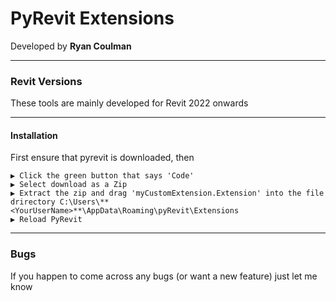 # PyRevit Extensions

Developed by **Ryan Coulman**  

---
### Revit Versions 
These tools are mainly developed for Revit 2022 onwards 

---
####  Installation 
First ensure that pyrevit is downloaded, then

    ▶ Click the green button that says 'Code' 
    ▶ Select download as a Zip
    ▶ Extract the zip and drag 'myCustomExtension.Extension' into the file drirectory C:\Users\**<YourUserName>**\AppData\Roaming\pyRevit\Extensions  
    ▶ Reload PyRevit

---
### Bugs
If you happen to come across any bugs (or want a new feature) just let me know

